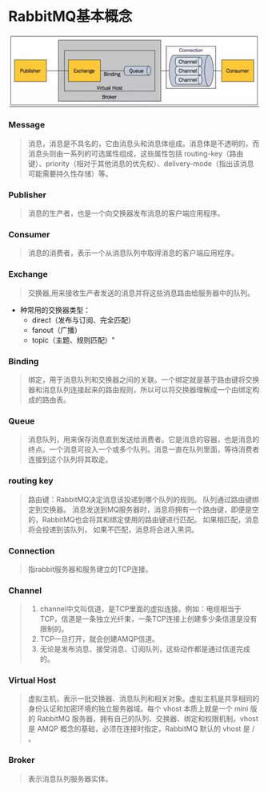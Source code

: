 # RabbitMQ基本概念
![](../img/10.jpg)

### Message
>消息，消息是不具名的，它由消息头和消息体组成。消息体是不透明的，而消息头则由一系列的可选属性组成，这些属性包括  routing-key（路由键）、priority（相对于其他消息的优先权）、delivery-mode（指出该消息可能需要持久性存储）等。
### Publisher
>消息的生产者，也是一个向交换器发布消息的客户端应用程序。		
### Consumer
>消息的消费者，表示一个从消息队列中取得消息的客户端应用程序。
### Exchange
>交换器,用来接收生产者发送的消息并将这些消息路由给服务器中的队列。
+ 种常用的交换器类型：
   +    direct（发布与订阅、完全匹配）
   +  fanout（广播）
    +  topic（主题、规则匹配）"
### Binding
>绑定，用于消息队列和交换器之间的关联。一个绑定就是基于路由键将交换器和消息队列连接起来的路由规则，所以可以将交换器理解成一个由绑定构成的路由表。
### Queue
>消息队列，用来保存消息直到发送给消费者。它是消息的容器，也是消息的终点。一个消息可投入一个或多个队列。消息一直在队列里面，等待消费者连接到这个队列将其取走。		
### routing key	
>路由键：RabbitMQ决定消息该投递到哪个队列的规则。
队列通过路由键绑定到交换器。
消息发送到MQ服务器时，消息将拥有一个路由键，即便是空的，RabbitMQ也会将其和绑定使用的路由键进行匹配。
如果相匹配，消息将会投递到该队列，
如果不匹配，消息将会进入黑洞。		
### Connection
>指rabbit服务器和服务建立的TCP连接。		
### Channel	
>1. channel中文叫信道，是TCP里面的虚拟连接。例如：电缆相当于TCP，信道是一条独立光纤束，一条TCP连接上创建多少条信道是没有限制的。
>2. TCP一旦打开，就会创建AMQP信道。
>3. 无论是发布消息、接受消息、订阅队列，这些动作都是通过信道完成的。
### Virtual Host		
>虚拟主机，表示一批交换器、消息队列和相关对象。虚拟主机是共享相同的身份认证和加密环境的独立服务器域。每个 vhost 本质上就是一个 mini 版的 RabbitMQ 服务器，拥有自己的队列、交换器、绑定和权限机制。vhost 是 AMQP 概念的基础，必须在连接时指定，RabbitMQ 默认的 vhost 是 / 。	
### Broker
>表示消息队列服务器实体。	